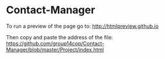 # Contact-Manager

To run a preview of the page go to:
http://htmlpreview.github.io 

Then copy and paste the address of the file:
https://github.com/group14cop/Contact-Manager/blob/master/Project/index.html
